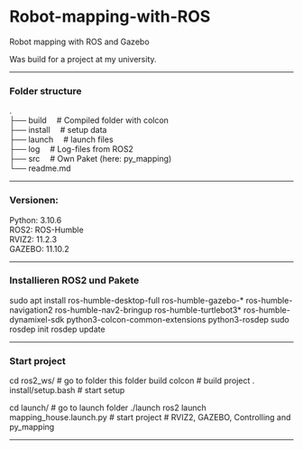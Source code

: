 # Robot-mapping-with-ROS
Robot mapping with ROS and Gazebo

Was build for a project at my university.

------------------------------------------------------------------------------------------
### Folder structure
.<br>
├── build                   &emsp;# Compiled folder with colcon<br>
├── install                 &emsp;# setup data<br>
├── launch                  &emsp;# launch files<br>
├── log                     &emsp;# Log-files from ROS2<br>
├── src                     &emsp;# Own Paket (here: py_mapping)<br>
└── readme.md<br>


------------------------------------------------------------------------------------------
### Versionen:

Python: 3.10.6<br>
ROS2:   ROS-Humble<br>
RVIZ2:  11.2.3<br>
GAZEBO: 11.10.2<br>


------------------------------------------------------------------------------------------
### Installieren ROS2 und Pakete

sudo apt install ros-humble-desktop-full ros-humble-gazebo-* ros-humble-navigation2 ros-humble-nav2-bringup ros-humble-turtlebot3* ros-humble-dynamixel-sdk python3-colcon-common-extensions python3-rosdep
sudo rosdep init
rosdep update


------------------------------------------------------------------------------------------
### Start project
cd ros2_ws/                           # go to folder this folder
build colcon                          # build project
. install/setup.bash                  # start setup

cd launch/                            # go to launch folder ./launch
ros2 launch mapping_house.launch.py   # start project
                                      # RVIZ2, GAZEBO, Controlling and py_mapping 

------------------------------------------------------------------------------------------
